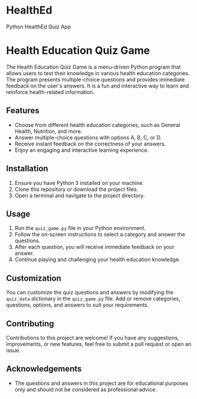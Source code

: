 # HealthEd
Python HealthEd Quiz App

# Health Education Quiz Game

The Health Education Quiz Game is a menu-driven Python program that allows users to test their knowledge in various health education categories. The program presents multiple-choice questions and provides immediate feedback on the user's answers. It is a fun and interactive way to learn and reinforce health-related information.

## Features

- Choose from different health education categories, such as General Health, Nutrition, and more.
- Answer multiple-choice questions with options A, B, C, or D.
- Receive instant feedback on the correctness of your answers.
- Enjoy an engaging and interactive learning experience.

## Installation

1. Ensure you have Python 3 installed on your machine.
2. Clone this repository or download the project files.
3. Open a terminal and navigate to the project directory.

## Usage

1. Run the `quiz_game.py` file in your Python environment.
2. Follow the on-screen instructions to select a category and answer the questions.
3. After each question, you will receive immediate feedback on your answer.
4. Continue playing and challenging your health education knowledge.

## Customization

You can customize the quiz questions and answers by modifying the `quiz_data` dictionary in the `quiz_game.py` file. Add or remove categories, questions, options, and answers to suit your requirements.



## Contributing

Contributions to this project are welcome! If you have any suggestions, improvements, or new features, feel free to submit a pull request or open an issue.

## Acknowledgements

- The questions and answers in this project are for educational purposes only and should not be considered as professional advice.


